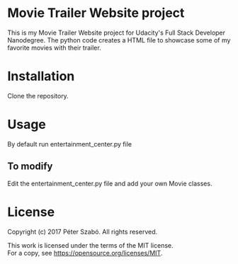 # Movie Trailer Website project
This is my Movie Trailer Website project for Udacity's Full Stack Developer Nanodegree.
The python code creates a HTML file to showcase some of my favorite movies with their trailer.

# Installation
Clone the repository.

# Usage
By default run entertainment_center.py file

## To modify
Edit the entertainment_center.py file and add your own Movie classes.

# License
Copyright (c) 2017 Péter Szabó. All rights reserved.

This work is licensed under the terms of the MIT license.  
For a copy, see <https://opensource.org/licenses/MIT>.
